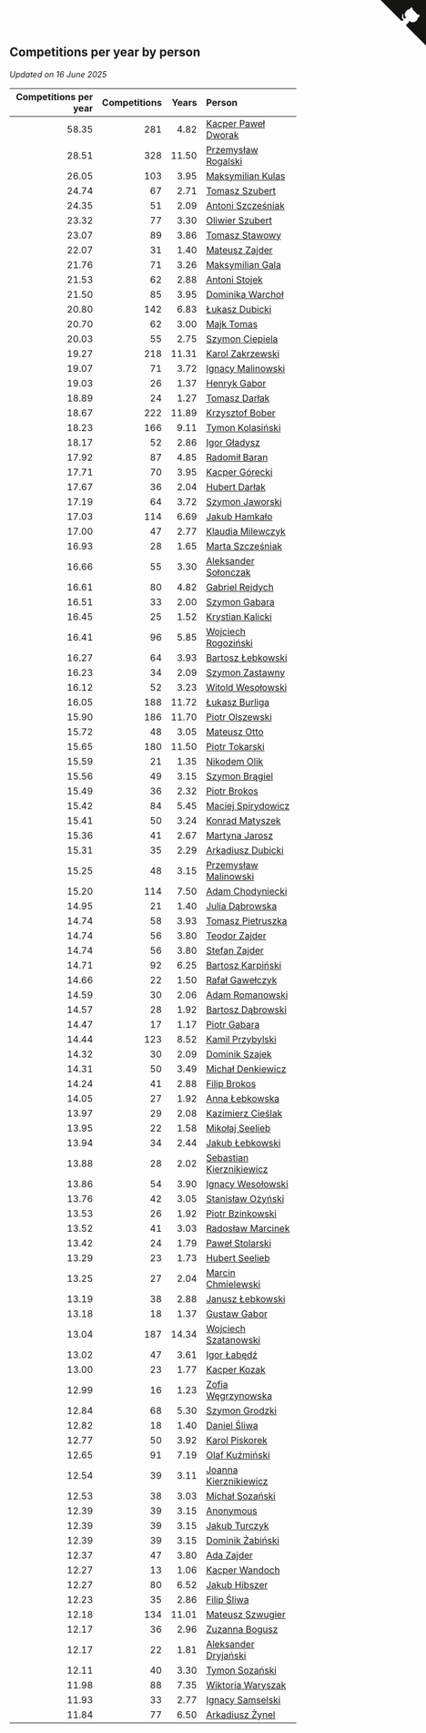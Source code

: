 ## Competitions per year by person

*Updated on 16 June 2025*

| Competitions per year | Competitions | Years | Person |
| ---: | ---: | ---: | :--- |
| 58.35 | 281 | 4.82 | [Kacper Paweł Dworak](https://www.worldcubeassociation.org/persons/2020DWOR01) |
| 28.51 | 328 | 11.50 | [Przemysław Rogalski](https://www.worldcubeassociation.org/persons/2013ROGA02) |
| 26.05 | 103 | 3.95 | [Maksymilian Kulas](https://www.worldcubeassociation.org/persons/2021KULA02) |
| 24.74 | 67 | 2.71 | [Tomasz Szubert](https://www.worldcubeassociation.org/persons/2022SZUB02) |
| 24.35 | 51 | 2.09 | [Antoni Szcześniak](https://www.worldcubeassociation.org/persons/2023SZCZ04) |
| 23.32 | 77 | 3.30 | [Oliwier Szubert](https://www.worldcubeassociation.org/persons/2022SZUB01) |
| 23.07 | 89 | 3.86 | [Tomasz Stawowy](https://www.worldcubeassociation.org/persons/2021STAW01) |
| 22.07 | 31 | 1.40 | [Mateusz Zajder](https://www.worldcubeassociation.org/persons/2024ZAJD01) |
| 21.76 | 71 | 3.26 | [Maksymilian Gala](https://www.worldcubeassociation.org/persons/2022GALA01) |
| 21.53 | 62 | 2.88 | [Antoni Stojek](https://www.worldcubeassociation.org/persons/2022STOJ03) |
| 21.50 | 85 | 3.95 | [Dominika Warchoł](https://www.worldcubeassociation.org/persons/2021WARC01) |
| 20.80 | 142 | 6.83 | [Łukasz Dubicki](https://www.worldcubeassociation.org/persons/2018DUBI01) |
| 20.70 | 62 | 3.00 | [Majk Tomas](https://www.worldcubeassociation.org/persons/2022TOMA05) |
| 20.03 | 55 | 2.75 | [Szymon Ciepiela](https://www.worldcubeassociation.org/persons/2022CIEP01) |
| 19.27 | 218 | 11.31 | [Karol Zakrzewski](https://www.worldcubeassociation.org/persons/2014ZAKR01) |
| 19.07 | 71 | 3.72 | [Ignacy Malinowski](https://www.worldcubeassociation.org/persons/2021MALI02) |
| 19.03 | 26 | 1.37 | [Henryk Gabor](https://www.worldcubeassociation.org/persons/2024GABO02) |
| 18.89 | 24 | 1.27 | [Tomasz Darłak](https://www.worldcubeassociation.org/persons/2024DARL01) |
| 18.67 | 222 | 11.89 | [Krzysztof Bober](https://www.worldcubeassociation.org/persons/2013BOBE01) |
| 18.23 | 166 | 9.11 | [Tymon Kolasiński](https://www.worldcubeassociation.org/persons/2016KOLA02) |
| 18.17 | 52 | 2.86 | [Igor Gładysz](https://www.worldcubeassociation.org/persons/2022GLAD01) |
| 17.92 | 87 | 4.85 | [Radomił Baran](https://www.worldcubeassociation.org/persons/2020BARA02) |
| 17.71 | 70 | 3.95 | [Kacper Górecki](https://www.worldcubeassociation.org/persons/2021GORE01) |
| 17.67 | 36 | 2.04 | [Hubert Darłak](https://www.worldcubeassociation.org/persons/2023DARL03) |
| 17.19 | 64 | 3.72 | [Szymon Jaworski](https://www.worldcubeassociation.org/persons/2021JAWO01) |
| 17.03 | 114 | 6.69 | [Jakub Hamkało](https://www.worldcubeassociation.org/persons/2018HAMK01) |
| 17.00 | 47 | 2.77 | [Klaudia Milewczyk](https://www.worldcubeassociation.org/persons/2022MILE05) |
| 16.93 | 28 | 1.65 | [Marta Szcześniak](https://www.worldcubeassociation.org/persons/2023SZCZ07) |
| 16.66 | 55 | 3.30 | [Aleksander Sołonczak](https://www.worldcubeassociation.org/persons/2022SOLO01) |
| 16.61 | 80 | 4.82 | [Gabriel Rejdych](https://www.worldcubeassociation.org/persons/2020REJD01) |
| 16.51 | 33 | 2.00 | [Szymon Gabara](https://www.worldcubeassociation.org/persons/2023GABA01) |
| 16.45 | 25 | 1.52 | [Krystian Kalicki](https://www.worldcubeassociation.org/persons/2023KALI10) |
| 16.41 | 96 | 5.85 | [Wojciech Rogoziński](https://www.worldcubeassociation.org/persons/2019ROGO04) |
| 16.27 | 64 | 3.93 | [Bartosz Łebkowski](https://www.worldcubeassociation.org/persons/2021LEBK01) |
| 16.23 | 34 | 2.09 | [Szymon Zastawny](https://www.worldcubeassociation.org/persons/2023ZAST01) |
| 16.12 | 52 | 3.23 | [Witold Wesołowski](https://www.worldcubeassociation.org/persons/2022WESO01) |
| 16.05 | 188 | 11.72 | [Łukasz Burliga](https://www.worldcubeassociation.org/persons/2013BURL01) |
| 15.90 | 186 | 11.70 | [Piotr Olszewski](https://www.worldcubeassociation.org/persons/2013OLSZ02) |
| 15.72 | 48 | 3.05 | [Mateusz Otto](https://www.worldcubeassociation.org/persons/2022OTTO01) |
| 15.65 | 180 | 11.50 | [Piotr Tokarski](https://www.worldcubeassociation.org/persons/2013TOKA01) |
| 15.59 | 21 | 1.35 | [Nikodem Olik](https://www.worldcubeassociation.org/persons/2024OLIK01) |
| 15.56 | 49 | 3.15 | [Szymon Brągiel](https://www.worldcubeassociation.org/persons/2022BRAG03) |
| 15.49 | 36 | 2.32 | [Piotr Brokos](https://www.worldcubeassociation.org/persons/2023BROK01) |
| 15.42 | 84 | 5.45 | [Maciej Spirydowicz](https://www.worldcubeassociation.org/persons/2020SPIR01) |
| 15.41 | 50 | 3.24 | [Konrad Matyszek](https://www.worldcubeassociation.org/persons/2022MATY02) |
| 15.36 | 41 | 2.67 | [Martyna Jarosz](https://www.worldcubeassociation.org/persons/2022JARO01) |
| 15.31 | 35 | 2.29 | [Arkadiusz Dubicki](https://www.worldcubeassociation.org/persons/2023DUBI01) |
| 15.25 | 48 | 3.15 | [Przemysław Malinowski](https://www.worldcubeassociation.org/persons/2022MALI01) |
| 15.20 | 114 | 7.50 | [Adam Chodyniecki](https://www.worldcubeassociation.org/persons/2017CHOD02) |
| 14.95 | 21 | 1.40 | [Julia Dąbrowska](https://www.worldcubeassociation.org/persons/2024DABR01) |
| 14.74 | 58 | 3.93 | [Tomasz Pietruszka](https://www.worldcubeassociation.org/persons/2021PIET01) |
| 14.74 | 56 | 3.80 | [Teodor Zajder](https://www.worldcubeassociation.org/persons/2021ZAJD03) |
| 14.74 | 56 | 3.80 | [Stefan Zajder](https://www.worldcubeassociation.org/persons/2021ZAJD02) |
| 14.71 | 92 | 6.25 | [Bartosz Karpiński](https://www.worldcubeassociation.org/persons/2019KARP03) |
| 14.66 | 22 | 1.50 | [Rafał Gawełczyk](https://www.worldcubeassociation.org/persons/2023GAWE01) |
| 14.59 | 30 | 2.06 | [Adam Romanowski](https://www.worldcubeassociation.org/persons/2023ROMA10) |
| 14.57 | 28 | 1.92 | [Bartosz Dąbrowski](https://www.worldcubeassociation.org/persons/2023DABR07) |
| 14.47 | 17 | 1.17 | [Piotr Gabara](https://www.worldcubeassociation.org/persons/2024GABA02) |
| 14.44 | 123 | 8.52 | [Kamil Przybylski](https://www.worldcubeassociation.org/persons/2016PRZY01) |
| 14.32 | 30 | 2.09 | [Dominik Szajek](https://www.worldcubeassociation.org/persons/2023SZAJ01) |
| 14.31 | 50 | 3.49 | [Michał Denkiewicz](https://www.worldcubeassociation.org/persons/2021DENK01) |
| 14.24 | 41 | 2.88 | [Filip Brokos](https://www.worldcubeassociation.org/persons/2022BROK03) |
| 14.05 | 27 | 1.92 | [Anna Łebkowska](https://www.worldcubeassociation.org/persons/2023LEBK04) |
| 13.97 | 29 | 2.08 | [Kazimierz Cieślak](https://www.worldcubeassociation.org/persons/2023CIES01) |
| 13.95 | 22 | 1.58 | [Mikołaj Seelieb](https://www.worldcubeassociation.org/persons/2023SEEL04) |
| 13.94 | 34 | 2.44 | [Jakub Łebkowski](https://www.worldcubeassociation.org/persons/2023LEBK01) |
| 13.88 | 28 | 2.02 | [Sebastian Kierznikiewicz](https://www.worldcubeassociation.org/persons/2023KIER02) |
| 13.86 | 54 | 3.90 | [Ignacy Wesołowski](https://www.worldcubeassociation.org/persons/2021WESO01) |
| 13.76 | 42 | 3.05 | [Stanisław Ożyński](https://www.worldcubeassociation.org/persons/2022OZYN01) |
| 13.53 | 26 | 1.92 | [Piotr Bzinkowski](https://www.worldcubeassociation.org/persons/2023BZIN01) |
| 13.52 | 41 | 3.03 | [Radosław Marcinek](https://www.worldcubeassociation.org/persons/2022MARC05) |
| 13.42 | 24 | 1.79 | [Paweł Stolarski](https://www.worldcubeassociation.org/persons/2023STOL04) |
| 13.29 | 23 | 1.73 | [Hubert Seelieb](https://www.worldcubeassociation.org/persons/2023SEEL02) |
| 13.25 | 27 | 2.04 | [Marcin Chmielewski](https://www.worldcubeassociation.org/persons/2023CHMI01) |
| 13.19 | 38 | 2.88 | [Janusz Łebkowski](https://www.worldcubeassociation.org/persons/2022LEBK01) |
| 13.18 | 18 | 1.37 | [Gustaw Gabor](https://www.worldcubeassociation.org/persons/2024GABO01) |
| 13.04 | 187 | 14.34 | [Wojciech Szatanowski](https://www.worldcubeassociation.org/persons/2011SZAT01) |
| 13.02 | 47 | 3.61 | [Igor Łabędź](https://www.worldcubeassociation.org/persons/2021LABE01) |
| 13.00 | 23 | 1.77 | [Kacper Kozak](https://www.worldcubeassociation.org/persons/2023KOZA05) |
| 12.99 | 16 | 1.23 | [Zofia Węgrzynowska](https://www.worldcubeassociation.org/persons/2024WEGR01) |
| 12.84 | 68 | 5.30 | [Szymon Grodzki](https://www.worldcubeassociation.org/persons/2020GROD01) |
| 12.82 | 18 | 1.40 | [Daniel Śliwa](https://www.worldcubeassociation.org/persons/2024SLIW01) |
| 12.77 | 50 | 3.92 | [Karol Piskorek](https://www.worldcubeassociation.org/persons/2021PISK01) |
| 12.65 | 91 | 7.19 | [Olaf Kuźmiński](https://www.worldcubeassociation.org/persons/2018KUZM02) |
| 12.54 | 39 | 3.11 | [Joanna Kierznikiewicz](https://www.worldcubeassociation.org/persons/2022KIER01) |
| 12.53 | 38 | 3.03 | [Michał Sozański](https://www.worldcubeassociation.org/persons/2022SOZA02) |
| 12.39 | 39 | 3.15 | [Anonymous](https://www.worldcubeassociation.org/persons/2022ANON03) |
| 12.39 | 39 | 3.15 | [Jakub Turczyk](https://www.worldcubeassociation.org/persons/2022TURC02) |
| 12.39 | 39 | 3.15 | [Dominik Żabiński](https://www.worldcubeassociation.org/persons/2022ZABI01) |
| 12.37 | 47 | 3.80 | [Ada Zajder](https://www.worldcubeassociation.org/persons/2021ZAJD01) |
| 12.27 | 13 | 1.06 | [Kacper Wandoch](https://www.worldcubeassociation.org/persons/2024WAND01) |
| 12.27 | 80 | 6.52 | [Jakub Hibszer](https://www.worldcubeassociation.org/persons/2018HIBS01) |
| 12.23 | 35 | 2.86 | [Filip Śliwa](https://www.worldcubeassociation.org/persons/2022SLIW01) |
| 12.18 | 134 | 11.01 | [Mateusz Szwugier](https://www.worldcubeassociation.org/persons/2014SZWU01) |
| 12.17 | 36 | 2.96 | [Zuzanna Bogusz](https://www.worldcubeassociation.org/persons/2022BOGU01) |
| 12.17 | 22 | 1.81 | [Aleksander Dryjański](https://www.worldcubeassociation.org/persons/2023DRYJ01) |
| 12.11 | 40 | 3.30 | [Tymon Sozański](https://www.worldcubeassociation.org/persons/2022SOZA01) |
| 11.98 | 88 | 7.35 | [Wiktoria Waryszak](https://www.worldcubeassociation.org/persons/2018WARY01) |
| 11.93 | 33 | 2.77 | [Ignacy Samselski](https://www.worldcubeassociation.org/persons/2022SAMS03) |
| 11.84 | 77 | 6.50 | [Arkadiusz Żynel](https://www.worldcubeassociation.org/persons/2018ZYNE01) |


<a href="https://github.com/noeruchangd/wca_statistics_vn" class="github-corner" aria-label="View source on Github"><svg width="80" height="80" viewBox="0 0 250 250" style="fill:#151513; color:#fff; position: absolute; top: 0; border: 0; right: 0;" aria-hidden="true"><path d="M0,0 L115,115 L130,115 L142,142 L250,250 L250,0 Z"></path><path d="M128.3,109.0 C113.8,99.7 119.0,89.6 119.0,89.6 C122.0,82.7 120.5,78.6 120.5,78.6 C119.2,72.0 123.4,76.3 123.4,76.3 C127.3,80.9 125.5,87.3 125.5,87.3 C122.9,97.6 130.6,101.9 134.4,103.2" fill="currentColor" style="transform-origin: 130px 106px;" class="octo-arm"></path><path d="M115.0,115.0 C114.9,115.1 118.7,116.5 119.8,115.4 L133.7,101.6 C136.9,99.2 139.9,98.4 142.2,98.6 C133.8,88.0 127.5,74.4 143.8,58.0 C148.5,53.4 154.0,51.2 159.7,51.0 C160.3,49.4 163.2,43.6 171.4,40.1 C171.4,40.1 176.1,42.5 178.8,56.2 C183.1,58.6 187.2,61.8 190.9,65.4 C194.5,69.0 197.7,73.2 200.1,77.6 C213.8,80.2 216.3,84.9 216.3,84.9 C212.7,93.1 206.9,96.0 205.4,96.6 C205.1,102.4 203.0,107.8 198.3,112.5 C181.9,128.9 168.3,122.5 157.7,114.1 C157.9,116.9 156.7,120.9 152.7,124.9 L141.0,136.5 C139.8,137.7 141.6,141.9 141.8,141.8 Z" fill="currentColor" class="octo-body"></path></svg></a><style>.github-corner:hover .octo-arm{animation:octocat-wave 560ms ease-in-out}@keyframes octocat-wave{0%,100%{transform:rotate(0)}20%,60%{transform:rotate(-25deg)}40%,80%{transform:rotate(10deg)}}@media (max-width:500px){.github-corner:hover .octo-arm{animation:none}.github-corner .octo-arm{animation:octocat-wave 560ms ease-in-out}}</style>

